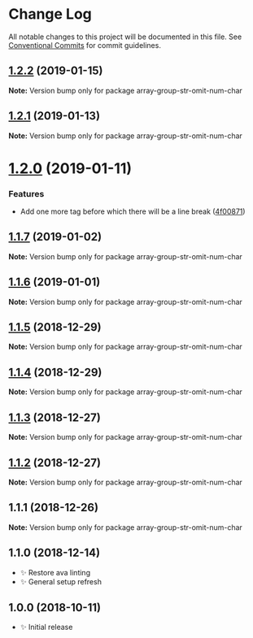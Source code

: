 # Change Log

All notable changes to this project will be documented in this file.
See [Conventional Commits](https://conventionalcommits.org) for commit guidelines.

## [1.2.2](https://bitbucket.org/codsen/codsen/src/master/packages/array-group-str-omit-num-char/compare/array-group-str-omit-num-char@1.2.1...array-group-str-omit-num-char@1.2.2) (2019-01-15)

**Note:** Version bump only for package array-group-str-omit-num-char

## [1.2.1](https://bitbucket.org/codsen/codsen/src/master/packages/array-group-str-omit-num-char/compare/array-group-str-omit-num-char@1.2.0...array-group-str-omit-num-char@1.2.1) (2019-01-13)

**Note:** Version bump only for package array-group-str-omit-num-char

# [1.2.0](https://bitbucket.org/codsen/codsen/src/master/packages/array-group-str-omit-num-char/compare/array-group-str-omit-num-char@1.1.7...array-group-str-omit-num-char@1.2.0) (2019-01-11)

### Features

- Add one more tag before which there will be a line break ([4f00871](https://bitbucket.org/codsen/codsen/src/master/packages/array-group-str-omit-num-char/commits/4f00871))

## [1.1.7](https://bitbucket.org/codsen/codsen/src/master/packages/array-group-str-omit-num-char/compare/array-group-str-omit-num-char@1.1.6...array-group-str-omit-num-char@1.1.7) (2019-01-02)

**Note:** Version bump only for package array-group-str-omit-num-char

## [1.1.6](https://bitbucket.org/codsen/codsen/src/master/packages/array-group-str-omit-num-char/compare/array-group-str-omit-num-char@1.1.5...array-group-str-omit-num-char@1.1.6) (2019-01-01)

**Note:** Version bump only for package array-group-str-omit-num-char

## [1.1.5](https://bitbucket.org/codsen/codsen/src/master/packages/array-group-str-omit-num-char/compare/array-group-str-omit-num-char@1.1.4...array-group-str-omit-num-char@1.1.5) (2018-12-29)

**Note:** Version bump only for package array-group-str-omit-num-char

## [1.1.4](https://bitbucket.org/codsen/codsen/src/master/packages/array-group-str-omit-num-char/compare/array-group-str-omit-num-char@1.1.3...array-group-str-omit-num-char@1.1.4) (2018-12-29)

**Note:** Version bump only for package array-group-str-omit-num-char

## [1.1.3](https://bitbucket.org/codsen/codsen/src/master/packages/array-group-str-omit-num-char/compare/array-group-str-omit-num-char@1.1.2...array-group-str-omit-num-char@1.1.3) (2018-12-27)

**Note:** Version bump only for package array-group-str-omit-num-char

## [1.1.2](https://bitbucket.org/codsen/codsen/src/master/packages/array-group-str-omit-num-char/compare/array-group-str-omit-num-char@1.1.1...array-group-str-omit-num-char@1.1.2) (2018-12-27)

**Note:** Version bump only for package array-group-str-omit-num-char

## 1.1.1 (2018-12-26)

**Note:** Version bump only for package array-group-str-omit-num-char

## 1.1.0 (2018-12-14)

- ✨ Restore ava linting
- ✨ General setup refresh

## 1.0.0 (2018-10-11)

- ✨ Initial release
